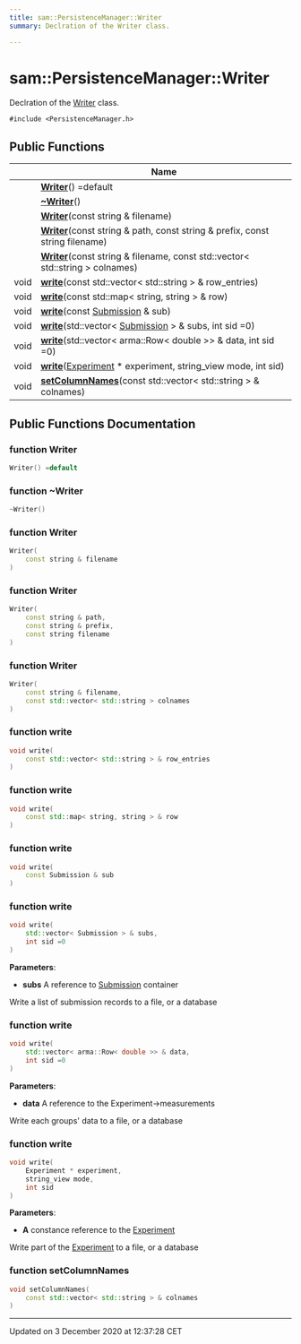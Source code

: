 ```yaml
---
title: sam::PersistenceManager::Writer
summary: Declration of the Writer class.  

---
```


# sam::PersistenceManager::Writer




Declration of the [Writer]() class. 

`#include <PersistenceManager.h>`













## Public Functions

|                | Name           |
| -------------- | -------------- |
|  | **[Writer](/doxygen/Classes/classsam_1_1_persistence_manager_1_1_writer/#function-writer)**() =default  |
|  | **[~Writer](/doxygen/Classes/classsam_1_1_persistence_manager_1_1_writer/#function-~writer)**()  |
|  | **[Writer](/doxygen/Classes/classsam_1_1_persistence_manager_1_1_writer/#function-writer)**(const string & filename)  |
|  | **[Writer](/doxygen/Classes/classsam_1_1_persistence_manager_1_1_writer/#function-writer)**(const string & path, const string & prefix, const string filename)  |
|  | **[Writer](/doxygen/Classes/classsam_1_1_persistence_manager_1_1_writer/#function-writer)**(const string & filename, const std::vector< std::string > colnames)  |
| void | **[write](/doxygen/Classes/classsam_1_1_persistence_manager_1_1_writer/#function-write)**(const std::vector< std::string > & row_entries)  |
| void | **[write](/doxygen/Classes/classsam_1_1_persistence_manager_1_1_writer/#function-write)**(const std::map< string, string > & row)  |
| void | **[write](/doxygen/Classes/classsam_1_1_persistence_manager_1_1_writer/#function-write)**(const [Submission](/doxygen/Classes/classsam_1_1_submission/) & sub)  |
| void | **[write](/doxygen/Classes/classsam_1_1_persistence_manager_1_1_writer/#function-write)**(std::vector< [Submission](/doxygen/Classes/classsam_1_1_submission/) > & subs, int sid =0)  |
| void | **[write](/doxygen/Classes/classsam_1_1_persistence_manager_1_1_writer/#function-write)**(std::vector< arma::Row< double >> & data, int sid =0)  |
| void | **[write](/doxygen/Classes/classsam_1_1_persistence_manager_1_1_writer/#function-write)**([Experiment](/doxygen/Classes/classsam_1_1_experiment/) * experiment, string_view mode, int sid)  |
| void | **[setColumnNames](/doxygen/Classes/classsam_1_1_persistence_manager_1_1_writer/#function-setcolumnnames)**(const std::vector< std::string > & colnames)  |
















## Public Functions Documentation

### function Writer

```cpp
Writer() =default
```





























### function ~Writer

```cpp
~Writer()
```





























### function Writer

```cpp
Writer(
    const string & filename
)
```





























### function Writer

```cpp
Writer(
    const string & path,
    const string & prefix,
    const string filename
)
```





























### function Writer

```cpp
Writer(
    const string & filename,
    const std::vector< std::string > colnames
)
```





























### function write

```cpp
void write(
    const std::vector< std::string > & row_entries
)
```





























### function write

```cpp
void write(
    const std::map< string, string > & row
)
```





























### function write

```cpp
void write(
    const Submission & sub
)
```





























### function write

```cpp
void write(
    std::vector< Submission > & subs,
    int sid =0
)
```


**Parameters**: 

  * **subs** A reference to [Submission](/doxygen/Classes/classsam_1_1_submission/) container 


























Write a list of submission records to a file, or a database 


### function write

```cpp
void write(
    std::vector< arma::Row< double >> & data,
    int sid =0
)
```


**Parameters**: 

  * **data** A reference to the Experiment->measurements 


























Write each groups' data to a file, or a database 


### function write

```cpp
void write(
    Experiment * experiment,
    string_view mode,
    int sid
)
```


**Parameters**: 

  * **A** constance reference to the [Experiment](/doxygen/Classes/classsam_1_1_experiment/)


























Write part of the [Experiment](/doxygen/Classes/classsam_1_1_experiment/) to a file, or a database 


### function setColumnNames

```cpp
void setColumnNames(
    const std::vector< std::string > & colnames
)
```



































-------------------------------

Updated on  3 December 2020 at 12:37:28 CET